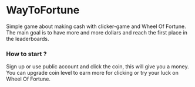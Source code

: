 # WayToFortune

Simple game about making cash with clicker-game and Wheel Of Fortune. The main goal is to have more and more dollars and reach the first place in the leaderboards. 

<h3>How to start ?</h3>

Sign up or use public account and click the coin, this will give you a money. You can upgrade coin level to earn more for clicking or try your luck on Wheel Of Fortune.
